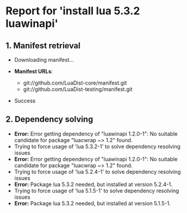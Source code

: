 # Report for 'install lua 5.3.2 luawinapi'


## 1. Manifest retrieval

- Downloading manifest...

- **Manifest URLs**:
    - git://github.com/LuaDist-core/manifest.git
    - git://github.com/LuaDist-testing/manifest.git
- Success

## 2. Dependency solving

- **Error:** Error getting dependency of "luawinapi 1.2.0-1": No suitable candidate for package "luacwrap ~> 1.2" found.
- Trying to force usage of 'lua 5.3.2-1' to solve dependency resolving issues
- **Error:** Error getting dependency of "luawinapi 1.2.0-1": No suitable candidate for package "luacwrap ~> 1.2" found.
- Trying to force usage of 'lua 5.2.4-1' to solve dependency resolving issues
- **Error:** Package lua 5.3.2 needed, but installed at version 5.2.4-1.
- Trying to force usage of 'lua 5.1.5-1' to solve dependency resolving issues
- **Error:** Package lua 5.3.2 needed, but installed at version 5.1.5-1.
